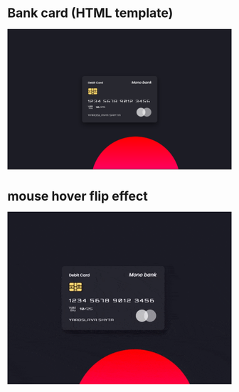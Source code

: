 # Bank card (HTML template)

<div align="center">
    <a href="github.com/risozhor/bank_card_-HTML_template-">
        <img src="card.png">
    </a>
</div>

# mouse hover flip effect

<div align="center">
    <a href="github.com/risozhor/bank_card_-HTML_template-">
        <img src="card.gif">
    </a>
</div>
